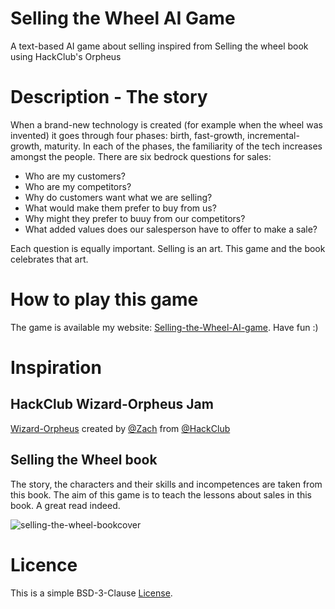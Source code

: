 # Selling the Wheel AI Game
A text-based AI game about selling inspired from Selling the wheel book using HackClub's Orpheus

# Description - The story 
When a brand-new technology is created (for example when the wheel was invented) it goes through four phases: birth, fast-growth, incremental-growth, maturity.
In each of the phases, the familiarity of the tech increases amongst the people.
There are six bedrock questions for sales:
+ Who are my customers?
+ Who are my competitors?
+ Why do customers want what we are selling?
+ What would make them prefer to buy from us?
+ Why might they prefer to buuy from our competitors?
+ What added values does our salesperson have to offer to make a sale?

Each question is equally important. Selling is an art. This game and the book celebrates that art. 

# How to play this game

The game is available my website: [Selling-the-Wheel-AI-game](https://suryaansh.is-a.dev/Selling-the-wheel-AI-game/). Have fun :)

# Inspiration

## HackClub Wizard-Orpheus Jam
[Wizard-Orpheus](https://jams.hackclub.com/jam/wizard-orpheus) created by [@Zach](https://github.com/zachlatta) from [@HackClub](https://github.com/hackclub)


## Selling the Wheel book
The story, the characters and their skills and incompetences are taken from this book. The aim of this game is to teach the lessons about sales in this book. A great read indeed.

![selling-the-wheel-bookcover](https://github.com/user-attachments/assets/28a77107-c954-4300-a638-0c6f0262ccf8)

# Licence
This is a simple BSD-3-Clause [License](https://github.com/suryaanshah/Selling-the-wheel-AI-game/blob/main/LICENSE).



